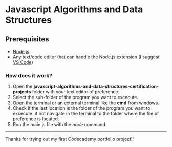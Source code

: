 # Javascript Algorithms and Data Structures

## Prerequisites

- [Node.js](https://nodejs.org/en/)
- Any text/code editor that can handle the Node.js extension (I suggest [VS Code](https://code.visualstudio.com/))

### How does it work?

1. Open the **javascript-algorithms-and-data-structures-certification-projects** folder with your text editor of preference.
2. Select the sub-folder of the program you want to excecute.
3. Open the terminal or an external terminal like the **cmd** from windows.
4. Check if the last location is the folder of the program you want to excecute. if not navigate in the terminal to the folder where the file of preference is located.
5. Run the main.js file with the _node_ command.

---

Thanks for trying out my first Codecademy portfolio project!!
